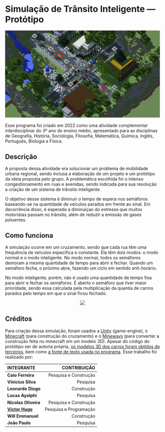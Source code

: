 # Simulação de Trânsito Inteligente — Protótipo
<p align="center">
	<img src="GitHub/simulation.gif"; width=800pm;>
</p>

Esse programa foi criado em 2022 como uma atividade complementar interdisciplinar do 3º ano do ensino médio, apresentado para as disciplinas de Geografia, 
História, Sociologia, Filosofia, Matemática, Química, Inglês, Português, Biologia e Física.
 
## Descrição

A proposta dessa atividade era solucionar um problema de mobilidade urbana regional, sendo inclusa a elaboração de um projeto e um protótipo da ideia proposta pelo grupo. A problemática escolhida foi o intenso congestionamento em ruas e avenidas, sendo indicada para sua resolução a criação de um sistema de trânsito inteligente.

O objetivo desse sistema é diminuir o tempo de espera nos semáforos baseando-se na quantidade de veículos parados em frente ao sinal. Em decorrência disso, é esperada a diminuiçao do estresse que muitos motoristas passam no trânsito, além de reduzir a emissão de gases poluentes.

## Como funciona

A simulação ocorre em um cruzamento, sendo que cada rua têm uma frequência de veículos específica e constante. Ela têm dois modos: o modo normal e o modo inteligente. No modo normal, todos os semáforos demoram a mesma quantidade de tempo para abrir e fechar. Quando um semáforo fecha, o próximo abre, fazendo um ciclo em sentido anti-horário.

No modo inteligente, porém, não é usado uma quantidade de tempo fixa para abrir e fechar os semáforos. É aberto o semáforo que tiver maior prioridade, sendo essa calculada pela multiplicação da quantia de carros parados pelo tempo em que o sinal ficou fechado.

<p align="center">
	<img src="GitHub/smart.gif"; width=800pm;>
</p>

## Créditos

Para criação dessa simulação, foram usados a [Unity](https://unity.com/pt) (game-engine), o [Minecraft](https://www.minecraft.net/pt-br) (para construção do cruzamento) e o [Mineways](https://www.realtimerendering.com/erich/minecraft/public/mineways/) (para converter a construção feita no minecraft em um modelo 3D). Apesar do código do protótipo ser de autoria própria, [os modelos 3D dos carros foram obtidos de terceiros](https://github.com/mchrbn/unity-traffic-simulation), bem como [a fonte de texto usada no programa](https://www.dafont.com/minecraftia.font?text=%E7%E3o). Esse trabalho foi realizado por:

<p align="center">

|   			**INTEGRANTE**    		   |    **CONTRIBUIÇÃO**    |
| :------------------------------------------------------- | ---------------------: |
| **Caio Ferreira**    					   | Pesquisa e Construção  |
| **Vinicius Silva**   					   | Pesquisa               |
| **Leonardo Diogo**   					   | Construção             |
| **Lucas Ayolphi**    					   | Pesquisa               |
| **Nicolas Oliveira** 					   | Pesquisa e Construção  |
| **[Victor Hugo](https://github.com/KingOfCactus/)**      | Pesquisa e Programação |
| **Will Emmanuel**    					   | Construção             |
| **João Paulo**       				           | Pesquisa               |
</p>
